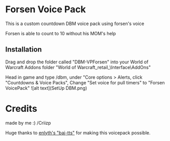 # Forsen Voice Pack
This is a custom countdown DBM voice pack using forsen's voice

Forsen is able to count to 10 without his MOM's help  

## Installation

Drag and drop the folder called "DBM-VPForsen" into your World of Warcraft Addons folder "World of Warcraft\_retail_\Interface\AddOns\" 

Head in game and type /dbm, under "Core options > Alerts, click "Countdowns & Voice Packs", Change "Set voice for pull timers" to "Forsen VoicePack"
![alt text](SetUp DBM.png)


# Credits
made by me :) /Criizp

Huge thanks to [enlyth's "baj-tts"](https://github.com/enlyth/baj-tts) for making this voicepack possible.
